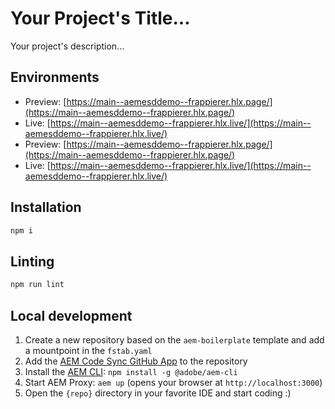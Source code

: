 # Your Project's Title...
Your project's description...

## Environments
- Preview: [https://main--aemesddemo--frappierer.hlx.page/](https://main--aemesddemo--frappierer.hlx.page/)
- Live: [https://main--aemesddemo--frappierer.hlx.live/](https://main--aemesddemo--frappierer.hlx.live/)
- Preview: [https://main--aemesddemo--frappierer.hlx.page/](https://main--aemesddemo--frappierer.hlx.page/)
- Live: [https://main--aemesddemo--frappierer.hlx.live/](https://main--aemesddemo--frappierer.hlx.live/)
## Installation

```sh
npm i
```

## Linting

```sh
npm run lint
```

## Local development

1. Create a new repository based on the `aem-boilerplate` template and add a mountpoint in the `fstab.yaml`
1. Add the [AEM Code Sync GitHub App](https://github.com/apps/aem-code-sync) to the repository
1. Install the [AEM CLI](https://github.com/adobe/aem-cli): `npm install -g @adobe/aem-cli`
1. Start AEM Proxy: `aem up` (opens your browser at `http://localhost:3000`)
1. Open the `{repo}` directory in your favorite IDE and start coding :)
